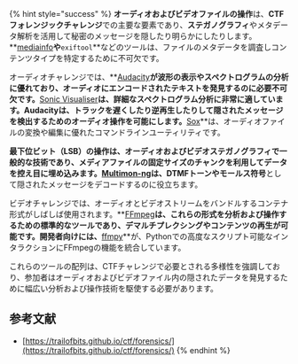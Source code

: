 {% hint style="success" %}
**オーディオおよびビデオファイルの操作**は、**CTFフォレンジックチャレンジ**での主要な要素であり、**ステガノグラフィ**やメタデータ解析を活用して秘密のメッセージを隠したり明らかにしたりします。**[mediainfo](https://mediaarea.net/en/MediaInfo)**や**`exiftool`**などのツールは、ファイルのメタデータを調査しコンテンツタイプを特定するために不可欠です。

オーディオチャレンジでは、**[Audacity](http://www.audacityteam.org/)**が波形の表示やスペクトログラムの分析に優れており、オーディオにエンコードされたテキストを発見するのに必要不可欠です。**[Sonic Visualiser](http://www.sonicvisualiser.org/)**は、詳細なスペクトログラム分析に非常に適しています。**Audacity**は、トラックを遅くしたり逆再生したりして隠されたメッセージを検出するためのオーディオ操作を可能にします。**[Sox](http://sox.sourceforge.net/)**は、オーディオファイルの変換や編集に優れたコマンドラインユーティリティです。

**最下位ビット（LSB）**の操作は、オーディオおよびビデオステガノグラフィで一般的な技術であり、メディアファイルの固定サイズのチャンクを利用してデータを控え目に埋め込みます。**[Multimon-ng](http://tools.kali.org/wireless-attacks/multimon-ng)**は、**DTMFトーン**や**モールス符号**として隠されたメッセージをデコードするのに役立ちます。

ビデオチャレンジでは、オーディオとビデオストリームをバンドルするコンテナ形式がしばしば使用されます。**[FFmpeg](http://ffmpeg.org/)**は、これらの形式を分析および操作するための標準的なツールであり、デマルチプレクシングやコンテンツの再生が可能です。開発者向けには、**[ffmpy](http://ffmpy.readthedocs.io/en/latest/examples.html)**が、Pythonでの高度なスクリプト可能なインタラクションにFFmpegの機能を統合しています。

これらのツールの配列は、CTFチャレンジで必要とされる多様性を強調しており、参加者はオーディオおよびビデオファイル内の隠されたデータを発見するために幅広い分析および操作技術を駆使する必要があります。

## 参考文献
* [https://trailofbits.github.io/ctf/forensics/](https://trailofbits.github.io/ctf/forensics/)
{% endhint %}
